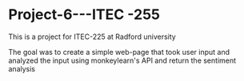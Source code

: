# Project-6---ITEC -255

<p>This is a project for ITEC-225 at Radford university</p>
<p>The goal was to create a simple web-page that took user input and analyzed the input using monkeylearn's API and return the sentiment analysis</p>
